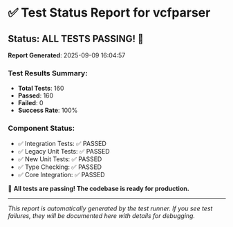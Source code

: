 # ✅ Test Status Report for vcfparser

## Status: ALL TESTS PASSING! 🎉

**Report Generated**: 2025-09-09 16:04:57

### Test Results Summary:
- **Total Tests**: 160
- **Passed**: 160 
- **Failed**: 0
- **Success Rate**: 100%

### Component Status:
- ✅ Integration Tests: ✅ PASSED
- ✅ Legacy Unit Tests: ✅ PASSED
- ✅ New Unit Tests: ✅ PASSED
- ✅ Type Checking: ✅ PASSED
- ✅ Core Integration: ✅ PASSED

🚀 **All tests are passing! The codebase is ready for production.**

---

*This report is automatically generated by the test runner. If you see test failures, they will be documented here with details for debugging.*
